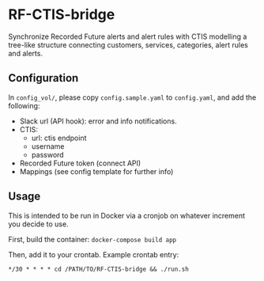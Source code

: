 # RF-CTIS-bridge

Synchronize Recorded Future alerts and alert rules with CTIS modelling a tree-like structure connecting customers, services, categories, alert rules and alerts.

## Configuration

In `config_vol/`, please copy `config.sample.yaml` to `config.yaml`, and add the following:

* Slack url (API hook): error and info notifications.
* CTIS:
  * url: ctis endpoint
  * username
  * password
* Recorded Future token (connect API)
* Mappings (see config template for further info)

## Usage

This is intended to be run in Docker via a cronjob on whatever increment you decide to use.

First, build the container: `docker-compose build app`

Then, add it to your crontab. Example crontab entry:

```
*/30 * * * * cd /PATH/TO/RF-CTIS-bridge && ./run.sh
```
